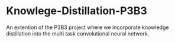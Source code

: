 # Knowlege-Distillation-P3B3
An extention of the P3B3 project where we incorporate knowledge distillation into the multi task convolutional neural network.
